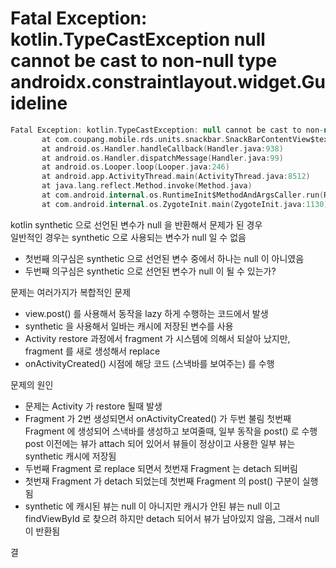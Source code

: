 

# Fatal Exception: kotlin.TypeCastException null cannot be cast to non-null type androidx.constraintlayout.widget.Guideline

```kotlin
Fatal Exception: kotlin.TypeCastException: null cannot be cast to non-null type androidx.constraintlayout.widget.Guideline
       at com.coupang.mobile.rds.units.snackbar.SnackBarContentView$text$1.run(SnackBarContentView.java:35)
       at android.os.Handler.handleCallback(Handler.java:938)
       at android.os.Handler.dispatchMessage(Handler.java:99)
       at android.os.Looper.loop(Looper.java:246)
       at android.app.ActivityThread.main(ActivityThread.java:8512)
       at java.lang.reflect.Method.invoke(Method.java)
       at com.android.internal.os.RuntimeInit$MethodAndArgsCaller.run(RuntimeInit.java:602)
       at com.android.internal.os.ZygoteInit.main(ZygoteInit.java:1130)
```

kotlin synthetic 으로 선언된 변수가 null 을 반환해서 문제가 된 경우  
일반적인 경우는 synthetic 으로 사용되는 변수가 null 일 수 없음  

- 첫번째 의구심은 synthetic 으로 선언된 변수 중에서 하나는 null 이 아니였음
- 두번째 의구심은 synthetic 으로 선언된 변수가 null 이 될 수 있는가?

문제는 여러가지가 복합적인 문제

- view.post() 를 사용해서 동작을 lazy 하게 수행하는 코드에서 발생
- synthetic 을 사용해서 일바는 캐시에 저장된 변수를 사용
- Activity restore 과정에서 fragment 가 시스템에 의해서 되살아 났지만, fragment 를 새로 생성해서 replace
- onActivityCreated() 시점에 해당 코드 (스낵바를 보여주는) 를 수행


문제의 원인

- 문제는 Activity 가 restore 될때 발생
- Fragment 가 2번 생성되면서 onActivityCreated() 가 두번 불림
첫번째 Fragment 에 생성되어 스낵바를 생성하고 보여줄때, 일부 동작을 post() 로 수행
post 이전에는 뷰가 attach 되어 있어서 뷰들이 정상이고 사용한 일부 뷰는  synthetic 캐시에 저장됨
- 두번째 Fragment 로 replace 되면서 첫번재 Fragment 는 detach 되버림
- 첫번재 Fragment 가 detach 되었는데 첫번째 Fragment 의 post() 구분이 실행됨
- synthetic 에 캐시된 뷰는 null 이 아니지만 캐시가 안된 뷰는 null 이고 findViewById 로 찾으려 하지만 detach 되어서 뷰가 남아있지 않음, 그래서 null 이 반환됨

결
<!--stackedit_data:
eyJoaXN0b3J5IjpbMTI0ODExOTE4M119
-->